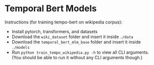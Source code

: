# Temporal Bert Models

Instructions (for training tempo-bert on wikipedia corpus):
* Install pytorch, transformers, and datasets 
* Download the `wiki_dataset` folder and insert it inside `./data`
* Download the `temporal_bert_mlm_base` folder and insert it inside `./models`
* Run `python train_tempo_wikipedia.py -h` to view all CLI arguments. (You should be able to run it without any CLI arguments though.)
